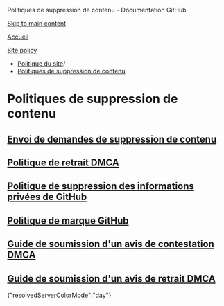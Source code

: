 Politiques de suppression de contenu - Documentation GitHub

[Skip to main content](#main-content)

[Accueil](/fr)

[Site policy](/fr/site-policy)

* [Politique du site](/fr/site-policy)/
* [Politiques de suppression de contenu](/fr/site-policy/content-removal-policies)

Politiques de suppression de contenu
==========

[Envoi de demandes de suppression de contenu](/fr/site-policy/content-removal-policies/submitting-content-removal-requests)
----------

[Politique de retrait DMCA](/fr/site-policy/content-removal-policies/dmca-takedown-policy)
----------

[Politique de suppression des informations privées de GitHub](/fr/site-policy/content-removal-policies/github-private-information-removal-policy)
----------

[Politique de marque GitHub](/fr/site-policy/content-removal-policies/github-trademark-policy)
----------

[Guide de soumission d'un avis de contestation DMCA](/fr/site-policy/content-removal-policies/guide-to-submitting-a-dmca-counter-notice)
----------

[Guide de soumission d'un avis de retrait DMCA](/fr/site-policy/content-removal-policies/guide-to-submitting-a-dmca-takedown-notice)
----------

{"resolvedServerColorMode":"day"}
